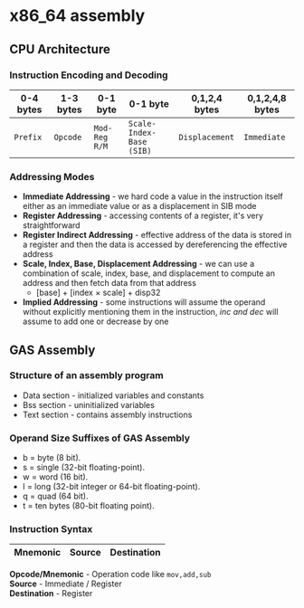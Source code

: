 # x86_64 assembly 


## CPU Architecture

### Instruction Encoding and Decoding
 0-4 bytes   | 1-3 bytes   | 0-1 byte      | 0-1 byte                 | 0,1,2,4 bytes     | 0,1,2,4,8 bytes |
-------------|-------------|---------------|--------------------------|-------------------|-----------------|
 `Prefix`    | `Opcode`    | `Mod-Reg R/M` | `Scale-Index-Base (SIB)` | `Displacement`    | `Immediate`     |

### Addressing Modes
* **Immediate Addressing** - we hard code a value in the instruction itself either as an immediate value or as a displacement in SIB mode
* **Register Addressing** - accessing contents of a register, it's very straightforward 
* **Register Indirect Addressing** - effective address of the data is stored in a register and then the data is accessed by dereferencing the effective address  
* **Scale, Index, Base, Displacement Addressing** - we can use a combination of scale, index, base, and displacement to compute an address and then fetch data from that address
  - [base] + [index × scale] + disp32
* **Implied Addressing** - some instructions will assume the operand without explicitly mentioning them in the instruction, _inc and dec_ will assume to add one or decrease by one


## GAS Assembly

### Structure of an assembly program
* Data section - initialized variables and constants
* Bss section -  uninitialized variables
* Text section - contains assembly instructions

### Operand Size Suffixes of GAS Assembly
* b = byte (8 bit).
* s = single (32-bit floating-point).
* w = word (16 bit).
* l = long (32-bit integer or 64-bit floating-point).
* q = quad (64 bit).
* t = ten bytes (80-bit floating point).

### Instruction Syntax

| Mnemonic  | Source | Destination |   
| ------------- | ------------- | ----------- |

**Opcode/Mnemonic** - Operation code like ```mov,add,sub```  
**Source** - Immediate / Register   
**Destination** - Register   








